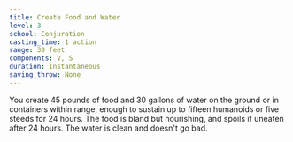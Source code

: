 ```yaml
---
title: Create Food and Water
level: 3
school: Conjuration
casting_time: 1 action
range: 30 feet
components: V, S
duration: Instantaneous
saving_throw: None
---
```


You create 45 pounds of food and 30 gallons of water on the ground or in containers within range, enough to sustain up to fifteen humanoids or five steeds for 24 hours. The food is bland but nourishing, and spoils if uneaten after 24 hours. The water is clean and doesn't go bad.
